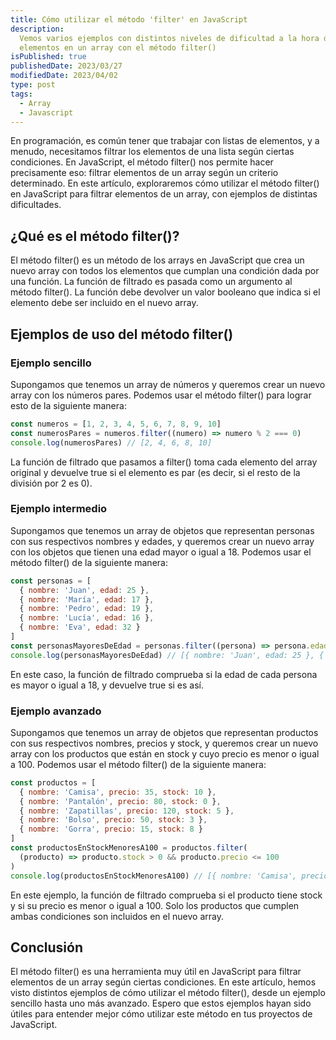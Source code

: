 ```yaml
---
title: Cómo utilizar el método 'filter' en JavaScript
description:
  Vemos varios ejemplos con distintos niveles de dificultad a la hora de filtrar
  elementos en un array con el método filter()
isPublished: true
publishedDate: 2023/03/27
modifiedDate: 2023/04/02
type: post
tags:
  - Array
  - Javascript
---
```


En programación, es común tener que trabajar con listas de elementos, y a menudo, necesitamos filtrar los elementos de una lista según ciertas condiciones. En JavaScript, el método filter() nos permite hacer precisamente eso: filtrar elementos de un array según un criterio determinado. En este artículo, exploraremos cómo utilizar el método filter() en JavaScript para filtrar elementos de un array, con ejemplos de distintas dificultades.

## ¿Qué es el método filter()?

El método filter() es un método de los arrays en JavaScript que crea un nuevo array con todos los elementos que cumplan una condición dada por una función. La función de filtrado es pasada como un argumento al método filter(). La función debe devolver un valor booleano que indica si el elemento debe ser incluido en el nuevo array.

## Ejemplos de uso del método filter()

### Ejemplo sencillo

Supongamos que tenemos un array de números y queremos crear un nuevo array con los números pares. Podemos usar el método filter() para lograr esto de la siguiente manera:

```javascript
const numeros = [1, 2, 3, 4, 5, 6, 7, 8, 9, 10]
const numerosPares = numeros.filter((numero) => numero % 2 === 0)
console.log(numerosPares) // [2, 4, 6, 8, 10]
```

La función de filtrado que pasamos a filter() toma cada elemento del array original y devuelve true si el elemento es par (es decir, si el resto de la división por 2 es 0).

### Ejemplo intermedio

Supongamos que tenemos un array de objetos que representan personas con sus respectivos nombres y edades, y queremos crear un nuevo array con los objetos que tienen una edad mayor o igual a 18. Podemos usar el método filter() de la siguiente manera:

```javascript
const personas = [
  { nombre: 'Juan', edad: 25 },
  { nombre: 'María', edad: 17 },
  { nombre: 'Pedro', edad: 19 },
  { nombre: 'Lucía', edad: 16 },
  { nombre: 'Eva', edad: 32 }
]
const personasMayoresDeEdad = personas.filter((persona) => persona.edad >= 18)
console.log(personasMayoresDeEdad) // [{ nombre: 'Juan', edad: 25 }, { nombre: 'Pedro', edad: 19 }, { nombre: 'Eva', edad: 32 }]
```

En este caso, la función de filtrado comprueba si la edad de cada persona es mayor o igual a 18, y devuelve true si es así.

### Ejemplo avanzado

Supongamos que tenemos un array de objetos que representan productos con sus respectivos nombres, precios y stock, y queremos crear un nuevo array con los productos que están en stock y cuyo precio es menor o igual a 100. Podemos usar el método filter() de la siguiente manera:

```javascript
const productos = [
  { nombre: 'Camisa', precio: 35, stock: 10 },
  { nombre: 'Pantalón', precio: 80, stock: 0 },
  { nombre: 'Zapatillas', precio: 120, stock: 5 },
  { nombre: 'Bolso', precio: 50, stock: 3 },
  { nombre: 'Gorra', precio: 15, stock: 8 }
]
const productosEnStockMenoresA100 = productos.filter(
  (producto) => producto.stock > 0 && producto.precio <= 100
)
console.log(productosEnStockMenoresA100) // [{ nombre: 'Camisa', precio: 35, stock: 10 }, { nombre: 'Bolso', precio: 50, stock: 3 }, { nombre: 'Gorra', precio: 15, stock: 8 }]
```

En este ejemplo, la función de filtrado comprueba si el producto tiene stock y si su precio es menor o igual a 100. Solo los productos que cumplen ambas condiciones son incluidos en el nuevo array.

## Conclusión

El método filter() es una herramienta muy útil en JavaScript para filtrar elementos de un array según ciertas condiciones. En este artículo, hemos visto distintos ejemplos de cómo utilizar el método filter(), desde un ejemplo sencillo hasta uno más avanzado. Espero que estos ejemplos hayan sido útiles para entender mejor cómo utilizar este método en tus proyectos de JavaScript.
